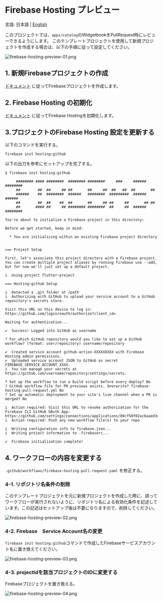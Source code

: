 # Firebase Hosting プレビュー

言語: 日本語 | [English](/docs/en/FIREBASE_HOSTING_PREVIEW.md)

このプロジェクトでは、`apps/catalog`のWidgetbookをPullRequest時にレビューできるようにします。
このテンプレートプロジェクトを使用して新規プロジェクトを作成する場合は、以下の手順に従って設定してください。

![firebase-hosting-preview-01.png](/docs/images/firebase-hosting-preview-01.png)

## 1. 新規Firebaseプロジェクトの作成

[ドキュメント][1] に従ってFirebaseプロジェクトを作成します。

## 2. Firebase Hosting の初期化

[ドキュメント][2] に従ってFirebase Hostingを初期化します。

## 3.プロジェクトのFirebase Hosting 設定を更新する

以下のコマンドを実行する。

```shell
firebase init hosting:github
```

以下の出力を参考にセットアップを完了する。

```shell
$ firebase init hosting:github

     ######## #### ########  ######## ########     ###     ######  ########
     ##        ##  ##     ## ##       ##     ##  ##   ##  ##       ##
     ######    ##  ########  ######   ########  #########  ######  ######
     ##        ##  ##    ##  ##       ##     ## ##     ##       ## ##
     ##       #### ##     ## ######## ########  ##     ##  ######  ########

You're about to initialize a Firebase project in this directory:

Before we get started, keep in mind:

  * You are initializing within an existing Firebase project directory


=== Project Setup

First, let's associate this project directory with a Firebase project.
You can create multiple project aliases by running firebase use --add, 
but for now we'll just set up a default project.

i  Using project flutter-project

=== Hosting:github Setup

i  Detected a .git folder at /path
i  Authorizing with GitHub to upload your service account to a GitHub repository's secrets store.

Visit this URL on this device to log in:
https://github.com/login/oauth/authorize?client_id=

Waiting for authentication...

✔  Success! Logged into GitHub as username

? For which GitHub repository would you like to set up a GitHub workflow? (format: user/repository) username/repository

✔  Created service account github-action-XXXXXXXXX with Firebase Hosting admin permissions.
✔  Uploaded service account JSON to GitHub as secret FIREBASE_SERVICE_ACCOUNT_XXXX.
i  You can manage your secrets at https://github.com/username/repository/settings/secrets.

? Set up the workflow to run a build script before every deploy? No
? GitHub workflow file for PR previews exists. Overwrite? firebase-hosting-pull-request.yml No
? Set up automatic deployment to your site's live channel when a PR is merged? No

i  Action required: Visit this URL to revoke authorization for the Firebase CLI GitHub OAuth App:
https://github.com/settings/connections/applications/89cf50f02ac6aaed3484
i  Action required: Push any new workflow file(s) to your repo

i  Writing configuration info to firebase.json...
i  Writing project information to .firebaserc...

✔  Firebase initialization complete!
```

## 4. ワークフローの内容を変更する

`.github/workflows/firebase-hosting-pull-request.yaml` を修正する。

### 4-1. リポジトリ名条件の削除

このテンプレートプロジェクトを元に新規プロジェクトを作成した際に、誤ってワークフローが実行されないように、リポジトリ名による有効化条件を記述しています。この記述はセットアップ後は不要になりますので、削除してください。

![firebase-hosting-preview-02.png](/docs/images/firebase-hosting-preview-02.png)

### 4-2. Firebase　Service Account名の変更

`firebase init hosting:github`コマンドで作成したFirebaseサービスアカウント名に置き換えてください。

![firebase-hosting-preview-03.png](/docs/images/firebase-hosting-preview-03.png)

### 4-3. projectIdを該当プロジェクトのIDに変更する

Firebaseプロジェクトを置き換える。

![firebase-hosting-preview-04.png](/docs/images/firebase-hosting-preview-04.png)

<!-- Links -->

[1]: https://firebase.google.com/docs/web/setup

[2]: https://firebase.google.com/docs/hosting/quickstart
